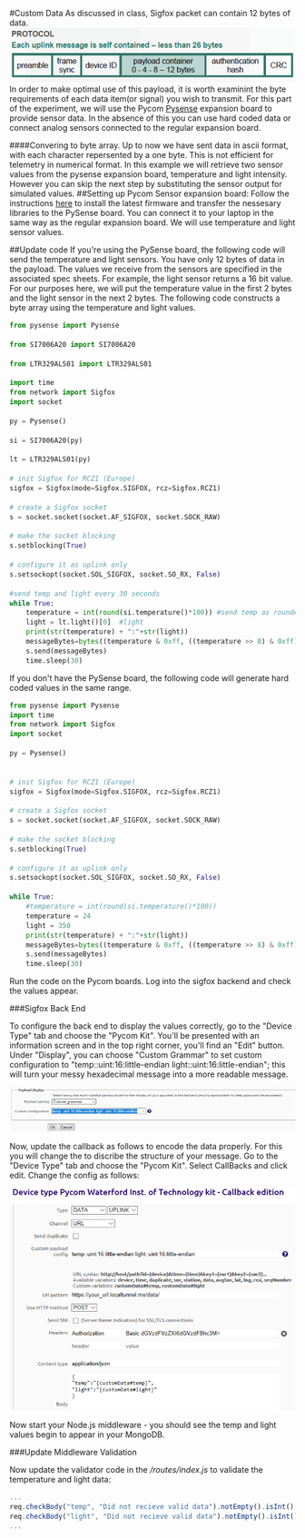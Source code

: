 #Custom Data
As discussed in class, Sigfox packet can contain 12 bytes of data.
![sigfox Payload](./img/sigfox_payload.png)
In order to make optimal use of this payload, it is worth examinint the byte requirements of each data item(or signal) you wish to transmit.
For this part of the experiment, we will use the Pycom [Pysense](https://pycom.io/product/pysense/)  expansion board to provide sensor data. In the absence of this you can use hard coded data or connect analog sensors connected to the regular expansion board. 

####Convering to byte array. 
Up to now we have sent data in ascii format, with each character repersented by a one byte. This is not efficient for telemetry in numerical format. 
In this example we will retrieve two sensor values from the pysense expansion board, temperature and light intensity.
However you can skip the next step by substituting the sensor output for simulated values.
##Setting up Pycom Sensor expansion board:
Follow the instructions [here](https://docs.pycom.io/chapter/pytrackpysense/) to install the latest firmware and transfer the nessesary libraries to the PySense board.
You can connect it to your laptop in the same way as the regular expansion board.
We will use temperature and light sensor values.

##Update code
If you're using the PySense board, the following code will send the temperature and light sensors. 
You have only 12 bytes of data in the payload. The values we receive from the sensors are specified in the associated spec sheets. For example, the light sensor returns a 16 bit value. 
For our purposes here, we will put the temperature value in the first 2 bytes and the light sensor in the next 2 bytes. The following code constructs a byte array using the temperature and light values. 

~~~python
from pysense import Pysense

from SI7006A20 import SI7006A20

from LTR329ALS01 import LTR329ALS01

import time
from network import Sigfox
import socket

py = Pysense()

si = SI7006A20(py)

lt = LTR329ALS01(py)

# init Sigfox for RCZ1 (Europe)
sigfox = Sigfox(mode=Sigfox.SIGFOX, rcz=Sigfox.RCZ1)

# create a Sigfox socket
s = socket.socket(socket.AF_SIGFOX, socket.SOCK_RAW)

# make the socket blocking
s.setblocking(True)

# configure it as uplink only
s.setsockopt(socket.SOL_SIGFOX, socket.SO_RX, False)

#send temp and light every 30 seconds
while True:
    temperature = int(round(si.temperature()*100)) #send temp as rounded integer * 100
    light = lt.light()[0]  #light 
    print(str(temperature) + ":"+str(light))
    messageBytes=bytes((temperature & 0xff, ((temperature >> 8) & 0xff),light & 0xff, ((light >> 8) & 0xff)))
    s.send(messageBytes)
    time.sleep(30)
~~~

If you don't have the PySense board, the following code will generate hard coded values in the same range. 

~~~python
from pysense import Pysense
import time
from network import Sigfox
import socket

py = Pysense()


# init Sigfox for RCZ1 (Europe)
sigfox = Sigfox(mode=Sigfox.SIGFOX, rcz=Sigfox.RCZ1)

# create a Sigfox socket
s = socket.socket(socket.AF_SIGFOX, socket.SOCK_RAW)

# make the socket blocking
s.setblocking(True)

# configure it as uplink only
s.setsockopt(socket.SOL_SIGFOX, socket.SO_RX, False)

while True:
    #temperature = int(round(si.temperature()*100))
    temperature = 24
    light = 350
    print(str(temperature) + ":"+str(light))
    messageBytes=bytes((temperature & 0xff, ((temperature >> 8) & 0xff),light & 0xff, ((light >> 8) & 0xff)))
    s.send(messageBytes)
    time.sleep(30)
~~~

Run the code on the Pycom boards. Log into the sigfox backend and check the values appear.

###Sigfox Back End

To configure the back end to display the values correctly, go to the "Device Type" tab and choose the "Pycom Kit". You'll be presented with an information screen and in the top right corner, you'll find an "Edit" button. Under "Display", you can choose "Custom Grammar" to set custom configuration to "temp::uint:16:little-endian light::uint:16:little-endian"; this will turn your messy hexadecimal message into a more readable message.

![Payload Display](./img/display.png)

Now, update the callback as follows to encode the data properly. For this you will change the   to discribe the structure of your message. Go to the "Device Type" tab and choose the "Pycom Kit". Select CallBacks and click edit. Change the config as follows: 

![Callback](./img/callback.png)

Now start your Node.js middleware - you should see the temp and light values begin to appear in your MongoDB.

###Update Middleware Validation

Now update the validator code in the */routes/index.js* to validate the temperature and light data:

~~~javascript
...
req.checkBody("temp", "Did not recieve valid data").notEmpty().isInt();
req.checkBody("light", "Did not recieve valid data").notEmpty().isInt();
...
~~~






